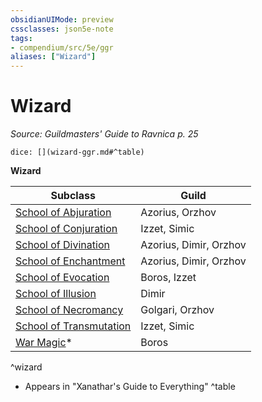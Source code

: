 ```yaml
---
obsidianUIMode: preview
cssclasses: json5e-note
tags:
- compendium/src/5e/ggr
aliases: ["Wizard"]
---
```

# Wizard
*Source: Guildmasters' Guide to Ravnica p. 25* 

`dice: [](wizard-ggr.md#^table)`

**Wizard**

| Subclass | Guild |
|----------|-------|
| [School of Abjuration](/3-Mechanics/CLI/classes/wizard-school-of-abjuration.md) | Azorius, Orzhov |
| [School of Conjuration](/3-Mechanics/CLI/classes/wizard-school-of-conjuration.md) | Izzet, Simic |
| [School of Divination](/3-Mechanics/CLI/classes/wizard-school-of-divination.md) | Azorius, Dimir, Orzhov |
| [School of Enchantment](/3-Mechanics/CLI/classes/wizard-school-of-enchantment.md) | Azorius, Dimir, Orzhov |
| [School of Evocation](/3-Mechanics/CLI/classes/wizard-school-of-evocation.md) | Boros, Izzet |
| [School of Illusion](/3-Mechanics/CLI/classes/wizard-school-of-illusion.md) | Dimir |
| [School of Necromancy](/3-Mechanics/CLI/classes/wizard-school-of-necromancy.md) | Golgari, Orzhov |
| [School of Transmutation](/3-Mechanics/CLI/classes/wizard-school-of-transmutation.md) | Izzet, Simic |
| [War Magic](/3-Mechanics/CLI/classes/wizard-war-magic-xge.md)* | Boros |
^wizard

* Appears in "Xanathar's Guide to Everything"
^table
